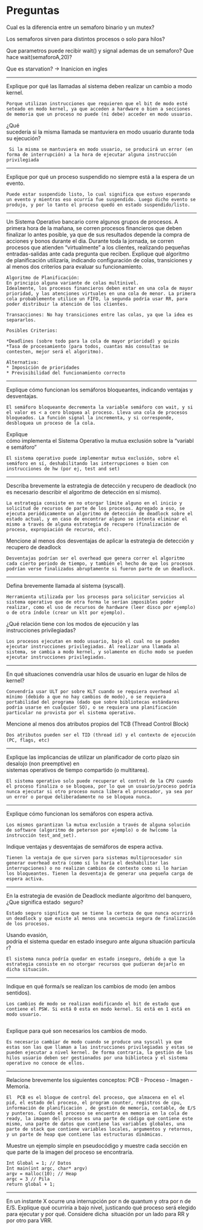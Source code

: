 # Preguntas

Cual es la diferencia entre un semaforo binario y un mutex?

Los semaforos sirven para distintos procesos o solo para hilos?

Que parametros puede recibir wait() y signal ademas de un semaforo?
Que hace wait(semaforoA,20)?

Que es starvation? -> Inanicion en ingles

- - -
Explique por qué las llamadas al sistema deben realizar un cambio a modo kernel.

```
Porque utilizan instrucciones que requieren que el bit de modo esté seteado en modo kernel, ya que acceden a hardware o bien a secciones de memoria que un proceso no puede (ni debe) acceder en modo usuario.
```

¿Qué sucedería si la misma llamada se mantuviera en modo usuario durante toda su ejecución?
```
 Si la misma se mantuviera en modo usuario, se producirá un error (en forma de interrupción) a la hora de ejecutar alguna instrucción privilegiada 
 ```

 - - -
 Explique por qué un proceso suspendido no siempre está a la espera de un evento.

 ```
 Puede estar suspendido listo, lo cual significa que estuvo esperando un evento y mientras eso ocurría fue suspendido. Luego dicho evento se produjo, y por lo tanto el proceso quedó en estado suspendido/listo.
 ```

- - -
Un Sistema Operativo bancario corre algunos grupos de procesos. A primera hora de la mañana, se  corren procesos financieros que deben finalizar lo antes posible, ya que de sus resultados depende la  compra de acciones y bonos durante el dia. Durante toda la jornada, se corren procesos que atienden “virtualmente” a los clientes, realizando pequeñas entradas-salidas ante cada pregunta que reciben. Explique qué algoritmo de planificación utilizaría, indicando configuración de colas, transiciones y al menos dos criterios para evaluar su funcionamiento.

```
Algoritmo de Planificación: 
En principio alguna variante de colas multinivel.
Idealmente, los procesos financieros deben estar en una cola de mayor prioridad, y las atenciones virtuales en una cola de menor. La primera cola probablemente utilice un FIFO, la segunda podría usar RR, para poder distribuir la atención de los clientes.

Transacciones: No hay transiciones entre las colas, ya que la idea es separarlos.

Posibles Criterios:

*Deadlines (sobre todo para la cola de mayor prioridad) y quizás
*Tasa de procesamiento (para todos, cuantas más consultas se contesten, mejor será el algoritmo).

Alternativa:
* Imposición de prioridades
* Previsibilidad del funcionamiento correcto
```

- - -

Explique cómo funcionan los semáforos bloqueantes, indicando ventajas y desventajas.

```
El semáforo bloqueante decrementa la variable semáforo con wait, y si el valor es < a cero bloquea al proceso. Lleva una cola de procesos bloqueados. La función signal la incrementa, y si corresponde, desbloquea un proceso de la cola. 
```

Explique   cómo implementa el Sistema Operativo la mutua exclusión sobre la “variable semáforo”

```
El sistema operativo puede implementar mutua exclusión, sobre el semáforo en sí, deshabilitando las interrupciones o bien con instrucciones de hw (por ej, test and set)
```

- - -

Describa brevemente la estrategia de detección y recupero de deadlock (no es necesario describir el algoritmo de detección en sí mismo).

```
La estrategia consiste en no otorgar límite alguno en el inicio y solicitud de recursos de parte de los procesos. Agregado a eso, se ejecuta periódicamente un algoritmo de detección de deadlock sobre el estado actual, y en caso de encontrar alguno se intenta eliminar el mismo a través de alguna estrategia de recupero (finalización de proceso, expropiación de recurso, etc). 
```

Mencione al menos dos desventajas de aplicar la estrategia de detección y recupero de deadlock

```
Desventajas podrían ser el overhead que genera correr el algoritmo cada cierto periodo de tiempo, y también el hecho de que los procesos podrían verse finalizados abruptamente si fueron parte de un deadlock.
```

- - -

Defina brevemente llamada al sistema (syscall).

```
Herramienta utilizada por los procesos para solicitar servicios al sistema operativo que de otra forma le serían imposibles poder realizar, como el uso de recursos de hardware (leer disco por ejemplo) o de otra índole (crear un klt por ejemplo).
```

¿Qué relación tiene con los modos de ejecución y las instrucciones privilegiadas?

```
Los procesos ejecutan en modo usuario, bajo el cual no se pueden ejecutar instrucciones privilegiadas. Al realizar una llamada al sistema, se cambia a modo kernel, y solamente en dicho modo se pueden ejecutar instrucciones privilegiadas.
```

- - -

En qué situaciones convendría usar hilos de usuario en lugar de hilos de kernel?

```
Convendría usar ULT por sobre KLT cuando se requiera overhead al mínimo (debido a que no hay cambios de modo), o se requiera portabilidad del programa (dado que sobre bibliotecas estándares podria usarse en cualquier SO), o se requiera una planificación particular no provista por el sistema operativo.
```

Mencione al menos dos atributos propios del TCB (Thread Control Block)

```
Dos atributos pueden ser el TID (thread id) y el contexto de ejecución (PC, flags, etc)
```

- - -

Explique las implicancias de utilizar un planificador de corto plazo sin desalojo (non preemptive) en  sistemas operativos de tiempo compartido (o multitarea).

```
El sistema operativo solo puede recuperar el control de la CPU cuando el proceso finaliza o se bloquea, por lo que un usuario/proceso podría nunca ejecutar si otro proceso nunca libera el procesador, ya sea por un error o porque deliberadamente no se bloquea nunca.
```

- - -

Explique cómo funcionan los semáforos con espera activa.

```
Los mismos garantizan la mutua exclusión a través de alguna solución de software (algoritmo de peterson por ejemplo) o de hw(como la instrucción test_and_set).
```

Indique ventajas y desventajas de semáforos de espera activa.

```
Tienen la ventaja de que sirven para sistemas multiprocesador sin generar overhead extra (como sí lo haría el deshabilitar las interrupciones) o no realizan cambios de contexto como si lo harian los bloqueantes. Tienen la desventaja de generar una pequeña carga de espera activa. 
```

- - -

En la estrategia de evasión de Deadlock mediante algoritmo del banquero, ¿Que significa estado  seguro?

```
Estado seguro significa que se tiene la certeza de que nunca ocurrirá un deadlock y que existe al menos una secuencia segura de finalización de los procesos. 
```

Usando evasión, podría el sistema quedar en estado inseguro ante alguna situación particular? 

```
El sistema nunca podría quedar en estado inseguro, debido a que la estrategia consiste en no otorgar recursos que pudieran dejarlo en dicha situación.
```

- - -

Indique en qué forma/s se realizan los cambios de modo (en ambos sentidos). 

```
Los cambios de modo se realizan modificando el bit de estado que contiene el PSW. Si está 0 esta en modo kernel. Si está en 1 está en modo usuario.


```

Explique para qué son necesarios los cambios de modo.

```
Es necesario cambiar de modo cuando se produce una syscall ya que estas son las que llaman a las instrucciones privilegiadas y estas se pueden ejecutar a nivel kernel. De forma contraria, la gestión de los hilos usuario deben ser gestionados por una biblioteca y el sistema operativo no conoce de ellos.
```

- - -

Relacione brevemente los siguientes conceptos: PCB - Proceso - Imagen - Memoria.

```
El  PCB es el bloque de control del proceso, que almacena en el el pid, el estado del proceso, el program counter, registros de cpu, información de planificación , de gestión de memoria, contable, de E/S y punteros. Cuando el proceso se encuentra en memoria en la cola de ready, la imagen del proceso es una parte de código que contiene este mismo, una parte de datos que contiene las variables globales, una parte de stack que contiene variables locales, argumentos y retornos, y un parte de heap que contiene las estructuras dinámicas.
```

Muestre un ejemplo simple en pseudocódigo y muestre cada sección en que parte de la imagen del proceso se encontraría. 

```
Int Global = 1; // Datos
Int main(int argc, char* argv)
argv = malloc(10); // Heap
argc = 3 // Pila
return global + 1;
```

- - -

En un instante X ocurre una interrupción por n de quantum y otra por n de E/S. Explique qué  ocurriría a bajo nivel, justicando qué proceso será elegido para ejecutar y por qué. Considere dicha  situación   por   un   lado   para   RR   y   por   otro   para   VRR.